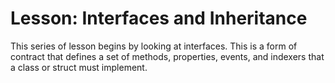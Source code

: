 # Lesson: Interfaces and Inheritance

This series of lesson begins by looking at interfaces. This is a form of contract that defines a set of methods, properties, events, and indexers that a class or struct must implement.